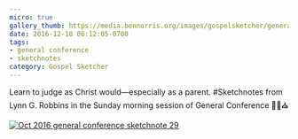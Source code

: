```yaml
---
micro: true
gallery_thumb: https://media.bennorris.org/images/gospelsketcher/general-conference/oct-2016/oct-16-4-robbins.jpg
date: 2016-12-18 06:12:05-0700
tags:
- general conference
- sketchnotes
category: Gospel Sketcher
---
```


Learn to judge as Christ would—especially as a parent.
#Sketchnotes from Lynn G. Robbins in the Sunday morning session of General Conference ✍🏼⛪️

[![Oct 2016 general conference sketchnote 29](https://media.bennorris.org/images/gospelsketcher/general-conference/oct-2016/oct-16-4-robbins.jpg)](https://media.bennorris.org/images/gospelsketcher/general-conference/oct-2016/oct-16-4-robbins.jpg)